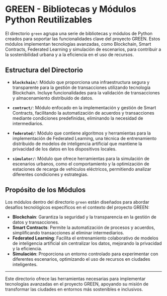 # GREEN - Bibliotecas y Módulos Python Reutilizables

El directorio `green` agrupa una serie de bibliotecas y módulos de Python creados para soportar las funcionalidades clave del proyecto GREEN. Estos módulos implementan tecnologías avanzadas, como Blockchain, Smart Contracts, Federated Learning y simulación de escenarios, para contribuir a la sostenibilidad urbana y a la eficiencia en el uso de recursos.

## Estructura del Directorio

- **`blockchain/`**: Módulo que proporciona una infraestructura segura y transparente para la gestión de transacciones utilizando tecnología Blockchain. Incluye funcionalidades para la validación de transacciones y almacenamiento distribuido de datos.

- **`contract/`**: Módulo enfocado en la implementación y gestión de Smart Contracts, facilitando la automatización de acuerdos y transacciones mediante condiciones predefinidas, eliminando la necesidad de intermediarios.

- **`federated/`**: Módulo que contiene algoritmos y herramientas para la implementación de Federated Learning, una técnica de entrenamiento distribuido de modelos de inteligencia artificial que mantiene la privacidad de los datos en los dispositivos locales.

- **`simulator/`**: Módulo que ofrece herramientas para la simulación de escenarios urbanos, como el comportamiento y la optimización de estaciones de recarga de vehículos eléctricos, permitiendo analizar diferentes condiciones y estrategias.

## Propósito de los Módulos

Los módulos dentro del directorio `green` están diseñados para abordar desafíos tecnológicos específicos en el contexto del proyecto GREEN:

- **Blockchain**: Garantiza la seguridad y la transparencia en la gestión de datos y transacciones.
- **Smart Contracts**: Permite la automatización de procesos y acuerdos, simplificando transacciones al eliminar intermediarios.
- **Federated Learning**: Facilita el entrenamiento colaborativo de modelos de inteligencia artificial sin centralizar los datos, mejorando la privacidad y la eficiencia.
- **Simulación**: Proporciona un entorno controlado para experimentar con diferentes escenarios, optimizando el uso de recursos en ciudades inteligentes.

---

Este directorio ofrece las herramientas necesarias para implementar tecnologías avanzadas en el proyecto GREEN, apoyando su misión de transformar las ciudades en entornos más sostenibles e inclusivos.
